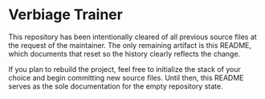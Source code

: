 # Verbiage Trainer

This repository has been intentionally cleared of all previous source files at the request of the maintainer. The only remaining artifact is this README, which documents that reset so the history clearly reflects the change.

If you plan to rebuild the project, feel free to initialize the stack of your choice and begin committing new source files. Until then, this README serves as the sole documentation for the empty repository state.
